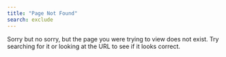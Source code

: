 ```yaml
---
title: "Page Not Found"
search: exclude
---  
```


Sorry but no sorry, but the page you were trying to view does not exist. Try searching for it or looking at the URL to see if it looks correct.
